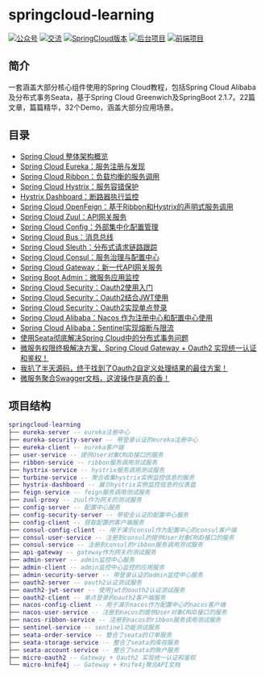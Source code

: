 # springcloud-learning

<p>
    <a href="#公众号"><img src="http://macro-oss.oss-cn-shenzhen.aliyuncs.com/mall/badge/%E5%85%AC%E4%BC%97%E5%8F%B7-macrozheng-blue.svg" alt="公众号"></a>
    <a href="#公众号"><img src="http://macro-oss.oss-cn-shenzhen.aliyuncs.com/mall/badge/%E4%BA%A4%E6%B5%81-%E5%BE%AE%E4%BF%A1%E7%BE%A4-2BA245.svg" alt="交流"></a>
    <a href="https://github.com/macrozheng/mall-swarm"><img src="http://macro-oss.oss-cn-shenzhen.aliyuncs.com/mall/badge/Cloud%E7%89%88%E6%9C%AC-mall--swarm-brightgreen.svg" alt="SpringCloud版本"></a>
    <a href="https://github.com/macrozheng/mall"><img src="http://macro-oss.oss-cn-shenzhen.aliyuncs.com/mall/badge/%E5%90%8E%E5%8F%B0%E9%A1%B9%E7%9B%AE-mall-blue.svg" alt="后台项目"></a>
    <a href="https://github.com/macrozheng/mall-admin-web"><img src="http://macro-oss.oss-cn-shenzhen.aliyuncs.com/mall/badge/%E5%89%8D%E7%AB%AF%E9%A1%B9%E7%9B%AE-mall--admin--web-green.svg" alt="前端项目"></a>
</p>

## 简介

一套涵盖大部分核心组件使用的Spring Cloud教程，包括Spring Cloud Alibaba及分布式事务Seata，基于Spring Cloud Greenwich及SpringBoot 2.1.7。22篇文章，篇篇精华，32个Demo，涵盖大部分应用场景。

## 目录

- [Spring Cloud 整体架构概览](http://www.macrozheng.com/#/cloud/springcloud.md)
- [Spring Cloud Eureka：服务注册与发现](http://www.macrozheng.com/#/cloud/eureka.md)
- [Spring Cloud Ribbon：负载均衡的服务调用](http://www.macrozheng.com/#/cloud/ribbon.md)
- [Spring Cloud Hystrix：服务容错保护](http://www.macrozheng.com/#/cloud/hystrix.md)
- [Hystrix Dashboard：断路器执行监控](http://www.macrozheng.com/#/cloud/hystrix_dashboard.md)
- [Spring Cloud OpenFeign：基于Ribbon和Hystrix的声明式服务调用](http://www.macrozheng.com/#/cloud/feign.md)
- [Spring Cloud Zuul：API网关服务](http://www.macrozheng.com/#/cloud/zuul.md) 
- [Spring Cloud Config：外部集中化配置管理](http://www.macrozheng.com/#/cloud/config.md)
- [Spring Cloud Bus：消息总线](http://www.macrozheng.com/#/cloud/bus.md)
- [Spring Cloud Sleuth：分布式请求链路跟踪](http://www.macrozheng.com/#/cloud/sleuth.md)
- [Spring Cloud Consul：服务治理与配置中心](http://www.macrozheng.com/#/cloud/consul.md)
- [Spring Cloud Gateway：新一代API网关服务](http://www.macrozheng.com/#/cloud/gateway.md)
- [Spring Boot Admin：微服务应用监控](http://www.macrozheng.com/#/cloud/admin.md)
- [Spring Cloud Security：Oauth2使用入门](http://www.macrozheng.com/#/cloud/oauth2.md)
- [Spring Cloud Security：Oauth2结合JWT使用](http://www.macrozheng.com/#/cloud/oauth2_jwt.md)
- [Spring Cloud Security：Oauth2实现单点登录](http://www.macrozheng.com/#/cloud/oauth2_sso.md)
- [Spring Cloud Alibaba：Nacos 作为注册中心和配置中心使用](http://www.macrozheng.com/#/cloud/nacos.md)
- [Spring Cloud Alibaba：Sentinel实现熔断与限流](http://www.macrozheng.com/#/cloud/sentinel.md)
- [使用Seata彻底解决Spring Cloud中的分布式事务问题](http://www.macrozheng.com/#/cloud/seata.md)
- [微服务权限终极解决方案，Spring Cloud Gateway + Oauth2 实现统一认证和鉴权！](http://www.macrozheng.com/#/cloud/gateway_oauth2.md)
- [我扒了半天源码，终于找到了Oauth2自定义处理结果的最佳方案！](http://www.macrozheng.com/#/cloud/oauth2_custom.md)
- [微服务聚合Swagger文档，这波操作是真的香！](http://www.macrozheng.com/#/cloud/knife4j_cloud.md)

## 项目结构

``` lua
springcloud-learning
├── eureka-server -- eureka注册中心
├── eureka-security-server -- 带登录认证的eureka注册中心
├── eureka-client -- eureka客户端
├── user-service -- 提供User对象CRUD接口的服务
├── ribbon-service -- ribbon服务调用测试服务
├── hystrix-service -- hystrix服务调用测试服务
├── turbine-service -- 聚合收集hystrix实例监控信息的服务
├── hystrix-dashboard -- 展示hystrix实例监控信息的仪表盘
├── feign-service -- feign服务调用测试服务
├── zuul-proxy -- zuul作为网关的测试服务
├── config-server -- 配置中心服务
├── config-security-server -- 带安全认证的配置中心服务
├── config-client -- 获取配置的客户端服务
├── consul-config-client -- 用于演示consul作为配置中心的consul客户端
├── consul-user-service -- 注册到consul的提供User对象CRUD接口的服务
├── consul-service -- 注册到consul的ribbon服务调用测试服务
├── api-gateway -- gateway作为网关的测试服务
├── admin-server -- admin监控中心服务
├── admin-client -- admin监控中心监控的应用服务
├── admin-security-server -- 带登录认证的admin监控中心服务
├── oauth2-server -- oauth2认证测试服务
├── oauth2-jwt-server -- 使用jwt的oauth2认证测试服务
├── oauth2-client -- 单点登录的oauth2客户端服务
├── nacos-config-client -- 用于演示nacos作为配置中心的nacos客户端
├── nacos-user-service -- 注册到nacos的提供User对象CRUD接口的服务
├── nacos-ribbon-service -- 注册到nacos的ribbon服务调用测试服务
├── sentinel-service -- sentinel功能测试服务
├── seata-order-service -- 整合了seata的订单服务
├── seata-storage-service -- 整合了seata的库存服务
├── seata-account-service -- 整合了seata的账户服务
├── micro-oauth2 -- Gateway + Oauth2 实现统一认证和鉴权
└── micro-knife4j -- Gateway + Knife4j聚合API文档
```
